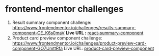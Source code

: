 # frontend-mentor challenges

1.  Result summary component challenge: https://www.frontendmentor.io/challenges/results-summary-component-CE_K6s0maV **Live URL :** [react-summary-component](https://alabasemre.github.io/frontend-mentor/1-results-summary-component-main)
2.  Product card preview component challenge: https://www.frontendmentor.io/challenges/product-preview-card-component-GO7UmttRfa Live URL: [product-card-preview-component](https://alabasemre.github.io/frontend-mentor/2-product-preview-card-component-main)
